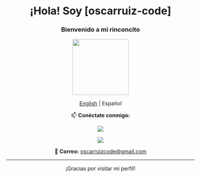 <div align="center">
  <h1>¡Hola! Soy [oscarruiz-code]</h1>

  <h3>Bienvenido a mi rinconcito</h3>

  <img src="https://media.giphy.com/media/Cmr1OMJ2FN0B2/giphy.gif" width="150"/>

  <p><a href="READMEEN.md">English</a> | Español</p>
  
  <p>📫 <strong>Conéctate conmigo:</strong></p>
  <p>
    <a href="https://drive.google.com/file/d/1TLWgg-NFmvEKoFYD2Ai_UMjUbFUqtunl/view?usp=sharing" download>
      <img src="https://img.shields.io/badge/Descargar%20CV-0A66C2?style=flat&logo=download&logoColor=white"/>
    </a>
  </p>
  <p>
    <a href="https://tu-portafolio.com">
      <img src="https://img.shields.io/badge/Portafolio-0A66C2?style=flat&logo=internet-explorer&logoColor=white"/>
    </a>
  </p>
  <p>📧 <strong>Correo:</strong> <a href="mailto:oscarruizcode@gmail.com">oscarruizcode@gmail.com</a></p>
  <hr/>
  <p> ¡Gracias por visitar mi perfil!</p>
</div>
